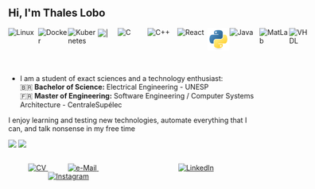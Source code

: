 ## Hi, I'm Thales Lobo

<!-- Programing tools and languages -->
<div id="programming-general" style="display: flex; align-items: center;">
    <img align="center" alt="Linux" height="45" width="60" src="https://cdn.jsdelivr.net/gh/devicons/devicon/icons/linux/linux-original.svg">
    <img align="center" alt="Docker" height="45" width="60" src="https://cdn.jsdelivr.net/gh/devicons/devicon/icons/docker/docker-original.svg">
    <img align="center" alt="Kubernetes" height="45" width="60" src="https://cdn.jsdelivr.net/gh/devicons/devicon/icons/kubernetes/kubernetes-plain-wordmark.svg">
    <img align="center" alt="|" height="40" width="40" src="https://www.troax.com/sites/default/files/styles/product_image_dektop_/public/pim_images/12066.png?itok=Q52xU4Pn">
    <img align="center" alt="C" height="45" width="60" src="https://cdn.jsdelivr.net/gh/devicons/devicon/icons/c/c-original.svg">
    <img align="center" alt="C++" height="45" width="60" src="https://cdn.jsdelivr.net/gh/devicons/devicon/icons/cplusplus/cplusplus-original.svg">
    <img align="center" alt="React" height="45" width="60" src="https://cdn.jsdelivr.net/gh/devicons/devicon/icons/react/react-original-wordmark.svg">
    <img align="center" alt="Python" height="45" width="60" src="https://raw.githubusercontent.com/devicons/devicon/master/icons/python/python-original.svg">
    <img align="center" alt="Java" height="45" width="60" src="https://cdn.jsdelivr.net/gh/devicons/devicon/icons/java/java-original-wordmark.svg">
    <img align="center" alt="MatLab" height="45" width="60" src="https://cdn.jsdelivr.net/gh/devicons/devicon/icons/matlab/matlab-original.svg">
    <img align="center" alt="VHDL" height="45" width="45" src="https://is5-ssl.mzstatic.com/image/thumb/Purple122/v4/b4/8e/1f/b48e1f2c-cabf-9ace-2c03-71047e2df0fe/AppIcon-0-0-1x_U007emarketing-0-0-0-4-0-0-sRGB-0-0-0-GLES2_U002c0-512MB-85-220-0-0.png/512x512bb.jpg">
  </div>
</div>

<br>
<br>

<!-- Presentation -->
- I am a student of exact sciences and a technology enthusiast: 
    <br>🇧🇷 **Bachelor of Science:** Electrical Engineering - UNESP
    <br>🇫🇷 **Master of Engineering:** Software Engineering / Computer Systems Architecture - CentraleSupélec
    
I enjoy learning and testing new technologies, automate everything that I can, and talk nonsense in my free time

<!-- GitHub Status -->
<div id="git-status">
  <img 
    height="180em" 
    src="https://github-readme-stats.vercel.app/api?username=Thales-Lobo&show_icons=true&theme=dracula&include_all_commits=true&count_private=true&exclude_repo=Thales-Lobo"
  />
  <img 
    height="180em" 
    src="https://github-readme-stats.vercel.app/api/top-langs/?username=Thales-Lobo&layout=compact&langs_count=6&theme=dracula&exclude_repo=Thales-Lobo"
  />
</div>

## 

<!-- Social networks -->
<div id="social-networks">
 <span style="padding: 0 20px 0px 40px;">
  <a href="https://thales-lobo.github.io/Thales-Lobo/" target="_blank">
   <img alt="CV" height="60" width="60" src="https://cdn-icons-png.flaticon.com/512/6588/6588143.png">
  </a>
 </span>
  
<span style="padding: 0px 80px 0px 20px;">
 <a href="mailto:thalesloboz@gmail.com">
  <img alt="e-Mail" height="60" width="60" src="https://cdn-icons-png.flaticon.com/512/281/281769.png">
 </a>
</span>
  
<span style="padding: 0 80px;">
 <a href="https://www.linkedin.com/in/thales-lobo/" target="_blank">
  <img alt="LinkedIn" height="60" width="60" src="https://cdn.jsdelivr.net/gh/devicons/devicon/icons/linkedin/linkedin-original.svg">
 </a>
</span>

<span style="padding: 0 80px;">
 <a href="https://www.instagram.com/thales.lobo_/" target="_blank">
  <img alt="Instagram" height="60" width="60" src="https://upload.wikimedia.org/wikipedia/commons/thumb/a/a5/Instagram_icon.png/2048px-Instagram_icon.png">
 </a>
</span>
</div>
